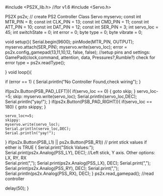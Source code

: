 #include <PS2X_lib.h> //for v1.6
#include <Servo.h>

PS2X ps2x; // create PS2 Controller Class
Servo myservo;
const int MTR_PIN = 8;
const int CLK_PIN = 13;
const int CMD_PIN = 11;
const int ATT_PIN = 10;
const int DAT_PIN = 12;
const int SER_PIN = 3;
int servo_loc = 45; 
int switchState = 0;
int error = 0;
byte type = 0;
byte vibrate = 0;

void setup(){
  Serial.begin(9600);
  pinMode(MTR_PIN, OUTPUT);
  myservo.attach(SER_PIN);
  myservo.write(servo_loc);
  error = ps2x.config_gamepad(13,11,10,12, false, false); //setup pins and settings: GamePad(clock,command, attention, data, Pressures?,Rumble?) check for error
  type = ps2x.readType();
  
}
void loop(){
  
  if (error == 1) { 
    Serial.println("No Controller Found,check wiring");
  }
 
  if(ps2x.Button(PSB_PAD_LEFT)){
    if(servo_loc == 0)
    {
      goto skip;
    }
    servo_loc-=5;
    skip:
    myservo.write(servo_loc);
    Serial.println(servo_loc,DEC);
    Serial.println("yay!");
  }
  if(ps2x.Button(PSB_PAD_RIGHT)){
    if(servo_loc == 180)
    {
      goto skippy;
    }

    servo_loc+=5;
    skippy:
    myservo.write(servo_loc);
    Serial.println(servo_loc,DEC);
    Serial.println("yay!");
  }
  if(ps2x.Button(PSB_L1) || ps2x.Button(PSB_R1)) // print stick values if either is TRUE
    {
        Serial.print("Stick Values:");
        Serial.print(ps2x.Analog(PSS_LY), DEC); //Left stick, Y axis. Other options: LX, RY, RX  
        Serial.print(",");
        Serial.print(ps2x.Analog(PSS_LX), DEC); 
        Serial.print(",");
        Serial.print(ps2x.Analog(PSS_RY), DEC); 
        Serial.print(",");
        Serial.println(ps2x.Analog(PSS_RX), DEC); 
    } 
  ps2x.read_gamepad(); //read controller

delay(50);
}
